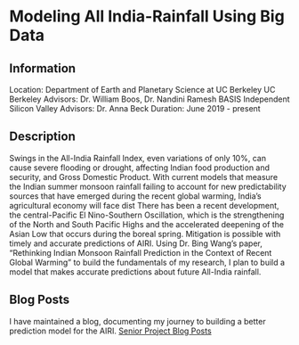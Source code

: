 # Modeling All India-Rainfall Using Big Data
## Information
Location: Department of Earth and Planetary Science at UC Berkeley
UC Berkeley Advisors: Dr. William Boos, Dr. Nandini Ramesh
BASIS Independent Silicon Valley Advisors: Dr. Anna Beck
Duration: June 2019 - present
## Description
Swings in the All-India Rainfall Index, even variations of only 10%, can cause severe flooding or drought, affecting Indian food production and security, and Gross Domestic Product. With current models that measure the Indian summer monsoon rainfall failing to account for new predictability sources that have emerged during the recent global warming, India’s agricultural economy will face dist There has been a recent development, the central-Pacific El Nino-Southern Oscillation, which is the strengthening of the North and South Pacific Highs and the accelerated deepening of the Asian Low that occurs during the boreal spring. Mitigation is possible with timely and accurate predictions of AIRI.
Using Dr. Bing Wang’s paper, “Rethinking Indian Monsoon Rainfall Prediction in the Context of Recent Global Warming” to build the fundamentals of my research, I plan to build a model that makes accurate predictions about future All-India rainfall.
## Blog Posts
I have maintained a blog, documenting my journey to building a better prediction model for the AIRI.
[Senior Project Blog Posts](https://siliconvalley.basisindependent.com/author/medhap/?_ga=2.133478860.379748105.1588040631-1507748021.1586230276)
